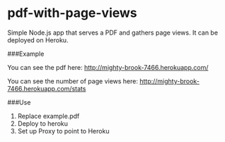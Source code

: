 pdf-with-page-views
===================

Simple Node.js app that serves a PDF and gathers page views. It can be deployed on Heroku.

###Example


You can see the pdf here: http://mighty-brook-7466.herokuapp.com/

You can see the number of page views here: http://mighty-brook-7466.herokuapp.com/stats

###Use
1. Replace example.pdf
2. Deploy to heroku
3. Set up Proxy to point to Heroku
